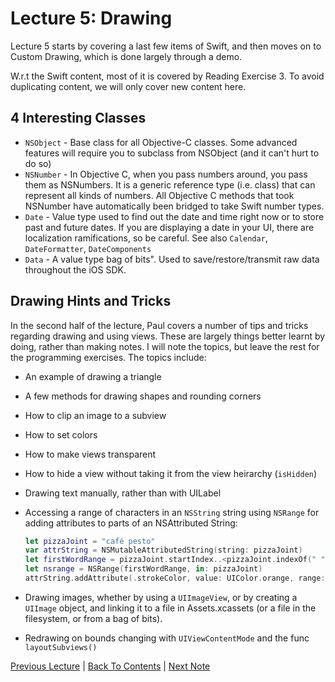 # Lecture 5: Drawing

Lecture 5 starts by covering a last few items of Swift, and then moves on to Custom Drawing, which is done largely through a demo.

W.r.t the Swift content, most of it is covered by Reading Exercise 3. To avoid duplicating content, we will only cover new content here.

## 4 Interesting Classes

* `NSObject` - Base class for all Objective-C classes. Some advanced features will require you to subclass from NSObject (and it can't hurt to do so)
* `NSNumber` - In Objective C, when you pass numbers around, you pass them as NSNumbers. It is a generic reference type (i.e. class) that can represent all kinds of numbers. All Objective C methods that took NSNumber have automatically been bridged to take Swift number types.
* `Date` - Value type used to find out the date and time right now or to store past and future dates. If you are displaying a date in your UI, there are localization ramifications, so be careful. See also `Calendar`, `DateFormatter`, `DateComponents`
* `Data` - A value type bag of bits". Used to save/restore/transmit raw data throughout the iOS SDK.

## Drawing Hints and Tricks

In the second half of the lecture, Paul covers a number of tips and tricks regarding drawing and using views. These are largely things better learnt by doing, rather than making notes. I will note the topics, but leave the rest for the programming exercises. The topics include:

* An example of drawing a triangle
* A few methods for drawing shapes and rounding corners
* How to clip an image to a subview
* How to set colors
* How to make views transparent
* How to hide a view without taking it from the view heirarchy (`isHidden`)
* Drawing text manually, rather than with UILabel
* Accessing a range of characters in an `NSString` string using `NSRange` for adding attributes to parts of an NSAttributed String:

  ```Swift
  let pizzaJoint = "café pesto"
  var attrString = NSMutableAttributedString(string: pizzaJoint)
  let firstWordRange = pizzaJoint.startIndex..<pizzaJoint.indexOf(" ")
  let nsrange = NSRange(firstWordRange, in: pizzaJoint)
  attrString.addAttribute(.strokeColor, value: UIColor.orange, range: nsrange)
  ```
* Drawing images, whether by using a `UIImageView`, or by creating a `UIImage` object, and linking it to a file in Assets.xcassets (or a file in the filesystem, or from a bag of bits).
* Redrawing on bounds changing with `UIViewContentMode` and the func `layoutSubviews()`

[Previous Lecture](../Lecture%204%20-%20More%20Swift/Part%202%20-%20NSAttributedStrings.md) | [Back To Contents](https://github.com/Firanus/stanford-iOS-lecture-notes) |  [Next Note](../Lecture%205%20-%20Drawing/Part%201%20-%20Views.md)
